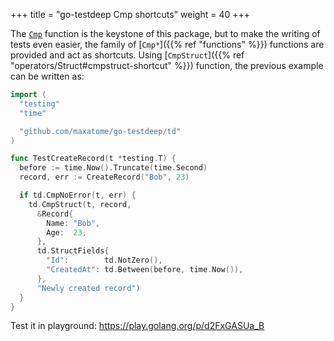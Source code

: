 +++
title = "go-testdeep Cmp shortcuts"
weight = 40
+++

The [`Cmp`](https://pkg.go.dev/github.com/maxatome/go-testdeep/td#Cmp)
function is the keystone of this package, but to make the writing of
tests even easier, the family of [`Cmp*`]({{% ref "functions" %}})
functions are provided and act as shortcuts. Using
[`CmpStruct`]({{% ref "operators/Struct#cmpstruct-shortcut" %}})
function, the previous example can be written as:

```go
import (
  "testing"
  "time"

  "github.com/maxatome/go-testdeep/td"
)

func TestCreateRecord(t *testing.T) {
  before := time.Now().Truncate(time.Second)
  record, err := CreateRecord("Bob", 23)

  if td.CmpNoError(t, err) {
    td.CmpStruct(t, record,
      &Record{
        Name: "Bob",
        Age:  23,
      },
      td.StructFields{
        "Id":        td.NotZero(),
        "CreatedAt": td.Between(before, time.Now()),
      },
      "Newly created record")
  }
}
```

Test it in playground: https://play.golang.org/p/d2FxGASUa_B
